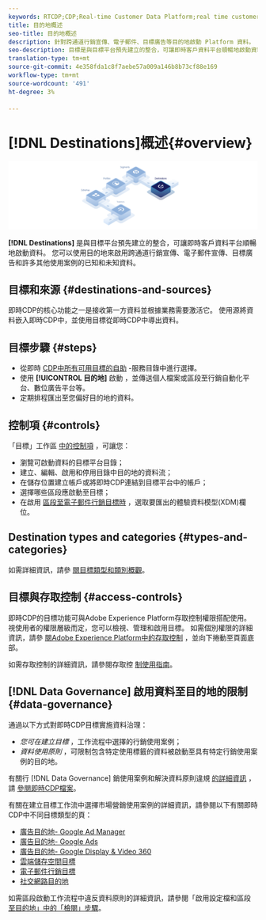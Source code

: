 ```yaml
---
keywords: RTCDP;CDP;Real-time Customer Data Platform;real time customer data platform;real time cdp;cdp;destinations;destination;rtcdp
title: 目的地概述
seo-title: 目的地概述
description: 針對跨通道行銷宣傳、電子郵件、目標廣告等目的地啟動 Platform 資料。
seo-description: 目標是與目標平台預先建立的整合，可讓即時客戶資料平台順暢地啟動資料。 您可以使用Adobe即時客戶資料平台中的「目標」來啟用您已知和未知的跨通道行銷宣傳、電子郵件宣傳、目標廣告及許多其他使用案例資料。
translation-type: tm+mt
source-git-commit: 4e358fda1c8f7aebe57a009a146b8b73cf88e169
workflow-type: tm+mt
source-wordcount: '491'
ht-degree: 3%

---
```



# [!DNL Destinations]概述{#overview}

![目標概述橫幅](/help/rtcdp/destinations/assets/destinations-overview-banner.png)

**[!DNL Destinations]** 是與目標平台預先建立的整合，可讓即時客戶資料平台順暢地啟動資料。 您可以使用目的地來啟用跨通道行銷宣傳、電子郵件宣傳、目標廣告和許多其他使用案例的已知和未知資料。

## 目標和來源 {#destinations-and-sources}

即時CDP的核心功能之一是接收第一方資料並根據業務需要激活它。 使用源將資料嵌入即時CDP中，並使用目標從即時CDP中導出資料。

## 目標步驟 {#steps}

* 從即時 [CDP中所有可用目標的自助](/help/rtcdp/destinations/destinations-catalog.md) -服務目錄中進行選擇。
* 使用 **[!UICONTROL 目的地]** 啟動 [](/help/rtcdp/destinations/activate-destinations.md) ，並傳送個人檔案或區段至行銷自動化平台、數位廣告平台等。
* 定期排程匯出至您偏好目的地的資料。

## 控制項 {#controls}

「目標」工作區 [中的控制項](/help/rtcdp/destinations/destinations-workspace.md) ，可讓您：

* 瀏覽可啟動資料的目標平台目錄；
* 建立、編輯、啟用和停用目錄中目的地的資料流；
* 在儲存位置建立帳戶或將即時CDP連結到目標平台中的帳戶；
* 選擇哪些區段應啟動至目標；
* 在啟用 [區段至電子郵件行銷目標時](../../xdm/home.md) ，選取要匯出的體驗資料模型(XDM)欄位。

## Destination types and categories {#types-and-categories}

如需詳細資訊，請參 [閱目標類型和類別概觀](/help/rtcdp/destinations/destination-types.md)。

## 目標與存取控制 {#access-controls}

即時CDP的目標功能可與Adobe Experience Platform存取控制權限搭配使用。 視使用者的權限層級而定，您可以檢視、管理和啟用目標。 如需個別權限的詳細資訊，請參 [閱Adobe Experience Platform中的存取控制](../../access-control/home.md) ，並向下捲動至頁面底部。

如需存取控制的詳細資訊，請參閱存取控 [制使用指南](../../access-control/ui/overview.md)。

## [!DNL Data Governance] 啟用資料至目的地的限制 {#data-governance}

通過以下方式對即時CDP目標實施資料治理：

* *您可在建立目標* ，工作流程中選擇的行銷使用案例；
* *資料使用原則* ，可限制包含特定使用標籤的資料被啟動至具有特定行銷使用案例的目的地。

有關行 [!DNL Data Governance] 銷使用案例和解決資料原則違規 [的詳細資訊](/help/rtcdp/privacy/data-governance-overview.md#destinations) ，請 [參閱即時CDP檔案](/help/rtcdp/privacy/data-governance-overview.md#enforcement)。

有關在建立目標工作流中選擇市場營銷使用案例的詳細資訊，請參閱以下有關即時CDP中不同目標類型的頁：

* [廣告目的地- Google Ad Manager ](/help/rtcdp/destinations/google-ad-manager-destination.md)
* [廣告目的地- Google Ads](/help/rtcdp/destinations/google-ads-destination.md)
* [廣告目的地- Google Display &amp; Video 360 ](/help/rtcdp/destinations/google-dv360-destination.md)
* [雲端儲存空間目標](/help/rtcdp/destinations/cloud-storage-destinations-workflow.md)
* [電子郵件行銷目標](/help/rtcdp/destinations/email-marketing-destinations.md)
* [社交網路目的地](/help/rtcdp/destinations/social-network-destinations-workflow.md)

如需區段啟動工作流程中違反資料原則的詳細資訊，請參閱「啟用設定檔和區段 [至目的地」中的「檢閱」步驟](/help/rtcdp/destinations/activate-destinations.md#review)。